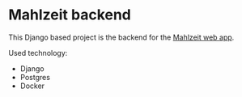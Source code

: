# Mahlzeit backend

This Django based project is the backend for the [Mahlzeit web app](https://github.com/heidenbloed/mahlzeit_frontend).

Used technology:
* Django
* Postgres
* Docker